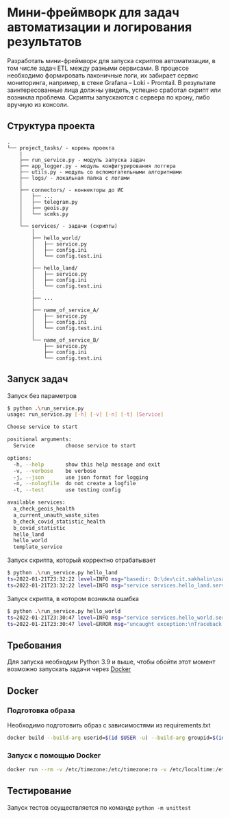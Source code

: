 # Мини-фреймворк для задач автоматизации и логирования результатов

Разработать мини-фреймворк для запуска скриптов автоматизации, в том числе задач ETL между разными сервисами.
В процессе необходимо формировать лаконичные логи, их забирает сервис мониторинга, например, в стеке Grafana – Loki - Promtail. В результате заинтересованные лица должны увидеть, успешно сработал скрипт или возникла проблема.
Скрипты запускаются с сервера по крону, либо вручную из консоли.

## Структура проекта

```text
.
└── project_tasks/ - корень проекта
    |
    ├── run_service.py - модуль запуска задач
    ├── app_logger.py - модуль конфигурирования логгера
    ├── utils.py - модуль со вспомогательными алгоритмами
    ├── logs/ - локальная папка с логами
    │
    ├── connectors/ - коннекторы до ИС
    │   ├── ...
    │   ├── telegram.py
    │   ├── geois.py
    │   └── scmks.py
    │
    └── services/ - задачи (скрипты)
        │
        ├── hello_world/
        │   ├── service.py
        │   ├── config.ini
        │   └── config.test.ini
        │
        ├── hello_land/
        │   ├── service.py
        │   ├── config.ini
        │   └── config.test.ini
        |
        ├── ...
        │
        ├── name_of_service_A/
        │   ├── service.py
        │   ├── config.ini
        │   └── config.test.ini
        │
        └── name_of_service_B/
            ├── service.py
            ├── config.ini
            └── config.test.ini

```

## Запуск задач

Запуск без параметров

```sh
$ python .\run_service.py
usage: run_service.py [-h] [-v] [-n] [-t] [Service]

Choose service to start

positional arguments:
  Service          choose service to start

options:
  -h, --help       show this help message and exit
  -v, --verbose    be verbose
  -j, --json       use json format for logging
  -n, --nologfile  do not create a logfile
  -t, --test       use testing config

available services:
  a_check_geois_health
  a_current_unauth_waste_sites
  b_check_covid_statistic_health
  b_covid_statistic
  hello_land
  hello_world
  template_service
```

Запуск скрипта, который корректно отрабатывает

```sh
$ python .\run_service.py hello_land
ts=2022-01-21T23:32:22 level=INFO msg="basedir: D:\dev\cit.sakhalin\osa\launch_with_params"
ts=2022-01-21T23:32:22 level=INFO msg="service services.hello_land.service logger.info testing: CONNECTOR TEST STRING"
```

Запуск скрипта, в котором возникла ошибка

```sh
$ python .\run_service.py hello_world
ts=2022-01-21T23:30:47 level=INFO msg="service services.hello_world.service logger.info testing: CONNECTOR TEST STRING"
ts=2022-01-21T23:30:47 level=ERROR msg="uncaught exception:\nTraceback (most recent call last):\n  File '/usr/src/app/run_service.py', line 81, in main\n    service_runner(args.service, args.testing or False)\n  File '/usr/src/app/run_service.py', line 27, in service_runner\n    module.main(config)\n  File '/usr/src/app/services/hello_world/service.py', line 18, in main\n    a = 10 / 0  # intentional error FOR TESTING purpose\nZeroDivisionError: division by zero\n"
```

## Требования

Для запуска необходим Python 3.9 и выше, чтобы обойти этот момент возможно запускать задачи через [Docker](##Docker)

## Docker

### Подготовка образа

Необходимо подготовить образ с зависимостями из requirements.txt

```sh
docker build --build-arg userid=$(id $USER -u) --build-arg groupid=$(id $USER -g) -t pythonimp .
```

### Запуск с помощью Docker

```sh
docker run --rm -v /etc/timezone:/etc/timezone:ro -v /etc/localtime:/etc/localtime:ro -v "$PWD":/usr/src/app pythonimp python run_service.py hello_land
```

## Тестирование

Запуск тестов осуществляется по команде `python -m unittest`
